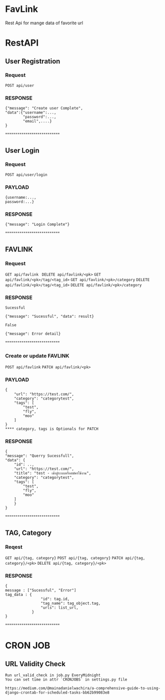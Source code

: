# FavLink
Rest Api for mange data of favorite url 

# RestAPI
## User Registration

### Request

`POST api/user `

### RESPONSE
    {"message": "Create user Complete", 
    "data":{"username":...,
            "password":...,
            "email",....}
    }
"""""""""""""""""""""""""""

## User Login

### Request

`POST api/user/login `

### PAYLOAD
    {username:...,
    password:...}
### RESPONSE
    {"message": "Login Complete"}

"""""""""""""""""""""""""""

## FAVLINK

### Request

`GET api/favlink `
`DELETE api/favlink/<pk>`
`GET api/favlink/<pk>/tag/<tag_id>`
`GET api/favlink/<pk>/category`
`DELETE api/favlink/<pk>/tag/<tag_id>`
`DELETE api/favlink/<pk>/category`

### RESPONSE
    Sucessful 

    {"message": "Sucessful", "data": result}

    False
   
    {"message": Error detail}

"""""""""""""""""""""""""""
### Create or update FAVLINK

`POST api/favlink`
`PATCH api/favlink/<pk>`

### PAYLOAD
    {
        "url": "https://test.com/",
        "category": "categorytest",
        "tags": [
            "test",
            "fly",
            "moo"
        ]
    }
    **** category, tags is Optionals for PATCH

### RESPONSE
    {
    "message": "Querry Sucessfull",
    "data": {
        "id": ..,
        "url": "https://test.com/",
        "title": "test - เข้าสู่ระบบหรือสมัครใช้งาน",
        "category": "categorytest",
        "tags": [
            "test",
            "fly",
            "moo"
        ]
        }
    }


"""""""""""""""""""""""""""

## TAG, Category

### Reqest

`GET api/{tag, category}`
`POST api/{tag, category}`
`PATCH api/{tag, category}/<pk>`
`DELETE api/{tag, category}/<pk>`


### RESPONSE
    {
    message : ["Sucessful", "Error"]
    tag_data : {
                    "id": tag.id,
                    "tag_name": tag_object.tag,
                    "urls": list_url,
                }
    }
"""""""""""""""""""""""""""
# CRON JOB

## URL Validity Check

    Run url_valid_check in job.py EveryMidnight
    You can set time in attr `CRONJOBS` in settings.py file

`https://medium.com/@mainadanielwachira/a-comprehensive-guide-to-using-django-crontab-for-scheduled-tasks-bb62b99083e8`

